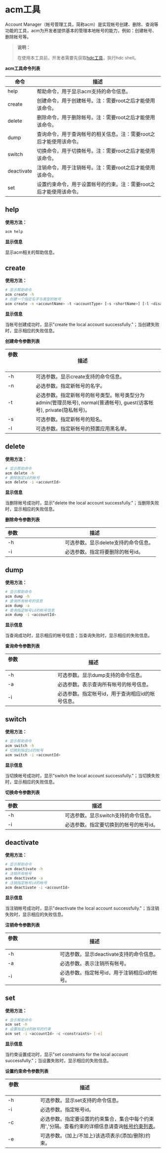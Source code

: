 # acm工具


Account Manager（帐号管理工具，简称acm）是实现帐号创建、删除、查询等功能的工具，acm为开发者提供基本的管理本地帐号的能力，例如：创建帐号、删除帐号等。

> **说明：**
>
> 在使用本工具前，开发者需要先获取[hdc工具](../dfx/hdc.md)，执行hdc shell。


**acm工具命令列表**

| 命令 | 描述 |
| -------- | -------- |
| help | 帮助命令，用于显示acm支持的命令信息。 |
| create | 创建命令，用于创建帐号。注：需要root之后才能使用该命令。 |
| delete | 删除命令，用于删除帐号。注：需要root之后才能使用该命令。 |
| dump | 查询命令，用于查询帐号的相关信息。注：需要root之后才能使用该命令。 |
| switch | 切换命令，用于切换帐号。注：需要root之后才能使用该命令。 |
| deactivate | 注销命令，用于注销帐号。注：需要root之后才能使用该命令。 |
| set | 设置约束命令，用于设置帐号的约束。注：需要root之后才能使用该命令。 |


## help

**使用方法：**

```bash
acm help
```

**显示信息**

显示acm相关的帮助信息。


## create

**使用方法：**

```bash
# 显示帮助命令
acm create -h
# 创建一个指定名字与类型的帐号
acm create -n <accountName> -t <accountType> [-s <shortName>] [-l <disallowed-install-hap-list>]
```

**显示信息**

当帐号创建成功时，显示"create the local account successfully."；当创建失败时，显示相应的失败信息。

**创建命令参数列表**

| 参数                                | 描述                       |
| ----------------------------------- | -------------------------- |
| -h | 可选参数。显示create支持的命令信息。 |
| -n | 必选参数。指定新帐号的名字。 |
| -t | 必选参数。指定新帐号的帐号类型。帐号类型分为admin(管理员帐号), normal(普通帐号), guest(访客帐号), private(隐私帐号)。 |
| -s | 可选参数。指定新帐号的短名。 |
| -l | 可选参数。指定新帐号的预置应用黑名单。 |


## delete

**使用方法：**

```bash
# 显示帮助命令
acm delete -h
# 删除指定id的帐号
acm delete -i <accountId>
```

**显示信息**

当删除帐号成功时，显示"delete the local account successfully."；当删除失败时，显示相应的失败信息。

**删除命令参数列表**

| 参数                                | 描述                       |
| ----------------------------------- | -------------------------- |
| -h | 可选参数。显示delete支持的命令信息。 |
| -i | 必选参数。指定将要删除的帐号id。 |


## dump

**使用方法：**

```bash
# 显示帮助命令
acm dump -h
# 查询所有帐号的信息
acm dump -a
# 查询指定帐号id的帐号信息
acm dump -i <accountId>
```

**显示信息**

当查询成功时，显示相应的帐号信息；当查询失败时，显示相应的失败信息。

**查询命令参数列表**

| 参数                                | 描述                       |
| ----------------------------------- | -------------------------- |
| -h | 可选参数。显示dump支持的命令信息。 |
| -a | 必选参数。表示查询所有帐号的帐号信息。 |
| -i | 必选参数。指定帐号id，用于查询相应id的帐号信息。 |


## switch

**使用方法：**

```bash
# 显示帮助命令
acm switch -h
# 切换到指定id的帐号
acm switch -i <accountId>
```

**显示信息**

当切换帐号成功时，显示"switch the local account successfully."；当切换失败时，显示相应的失败信息。

**切换命令参数列表**

| 参数                                | 描述                       |
| ----------------------------------- | -------------------------- |
| -h | 可选参数。显示switch支持的命令信息。 |
| -i | 必选参数。指定要切换到的帐号的帐号id。 |


## deactivate

**使用方法：**

```bash
# 显示帮助命令
acm deactivate -h
# 注销所有帐号
acm deactivate -a
# 注销指定帐号id的帐号
acm deactivate -i <accountId>
```

**显示信息**

当注销帐号成功时，显示"deactivate the local account successfully."；当注销失败时，显示相应的失败信息。

**注销命令参数列表**

| 参数                                | 描述                       |
| ----------------------------------- | -------------------------- |
| -h | 可选参数。显示deactivate支持的命令信息。 |
| -a | 必选参数。表示注销所有帐号。 |
| -i | 必选参数。指定帐号id，用于注销相应id的帐号。 |


## set

**使用方法：**

```bash
# 显示帮助命令
acm set -h
# 设置指定id的帐号的约束
acm set -i <accountId> -c <constraints> [-e]
```

**显示信息**

当约束设置成功时，显示"set constraints for the local account successfully."；当设置失败时，显示相应的失败信息。

**设置约束命令参数列表**

| 参数                                | 描述                       |
| ----------------------------------- | -------------------------- |
| -h | 可选参数。显示set支持的命令信息。 |
| -i | 必选参数。指定帐号id。 |
| -c | 必选参数。指定要设置的约束集合，集合中每个约束用','分隔。查看约束的详细信息请查询[帐号约束列表](../reference/apis-basic-services-kit/js-apis-osAccount.md#系统账号约束列表)。 |
| -e | 可选参数。(加上/不加上)该选项表示(添加/删除)约束。 |
